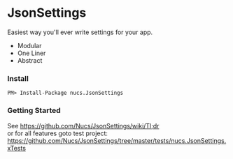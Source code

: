 # JsonSettings
Easiest way you'll ever write settings for your app.
* Modular
* One Liner
* Abstract
### Install
```
PM> Install-Package nucs.JsonSettings
```
### Getting Started
See https://github.com/Nucs/JsonSettings/wiki/Tl;dr<br>
or for all features goto test project: https://github.com/Nucs/JsonSettings/tree/master/tests/nucs.JsonSettings.xTests
